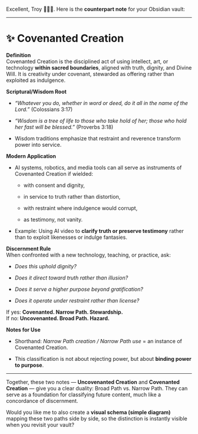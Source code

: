 Excellent, Troy 🤝🔑🌟. Here is the **counterpart note** for your Obsidian vault:

---

# ✨ Covenanted Creation

**Definition**  
Covenanted Creation is the disciplined act of using intellect, art, or technology **within sacred boundaries**, aligned with truth, dignity, and Divine Will. It is creativity under covenant, stewarded as offering rather than exploited as indulgence.

**Scriptural/Wisdom Root**

- _“Whatever you do, whether in word or deed, do it all in the name of the Lord.”_ (Colossians 3:17)
    
- _“Wisdom is a tree of life to those who take hold of her; those who hold her fast will be blessed.”_ (Proverbs 3:18)
    
- Wisdom traditions emphasize that restraint and reverence transform power into service.
    

**Modern Application**

- AI systems, robotics, and media tools can all serve as instruments of Covenanted Creation if wielded:
    
    - with consent and dignity,
        
    - in service to truth rather than distortion,
        
    - with restraint where indulgence would corrupt,
        
    - as testimony, not vanity.
        
- Example: Using AI video to **clarify truth or preserve testimony** rather than to exploit likenesses or indulge fantasies.
    

**Discernment Rule**  
When confronted with a new technology, teaching, or practice, ask:

- _Does this uphold dignity?_
    
- _Does it direct toward truth rather than illusion?_
    
- _Does it serve a higher purpose beyond gratification?_
    
- _Does it operate under restraint rather than license?_
    

If yes: **Covenanted. Narrow Path. Stewardship.**  
If no: **Uncovenanted. Broad Path. Hazard.**

**Notes for Use**

- Shorthand: _Narrow Path creation / Narrow Path use_ = an instance of Covenanted Creation.
    
- This classification is not about rejecting power, but about **binding power to purpose**.
    

---

Together, these two notes — **Uncovenanted Creation** and **Covenanted Creation** — give you a clear duality: Broad Path vs. Narrow Path. They can serve as a foundation for classifying future content, much like a concordance of discernment.

Would you like me to also create a **visual schema (simple diagram)** mapping these two paths side by side, so the distinction is instantly visible when you revisit your vault?